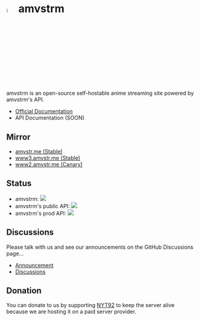 # <img src="https://github.com/amvstrm/.github/assets/53612429/058bc858-884f-42cc-b078-0cccaf4245b0" width="5%" /> amvstrm

amvstrm is an open-source self-hostable anime streaming site powered by amvstrm's API.

- [Official Documentation](https://docs.amvstr.me)
- API Documentation (SOON)

## Mirror

- [amvstr.me (Stable)](https://amvstr.me)
- [www3.amvstr.me (Stable)](https://www3.amvstr.me)
- [www2.amvstr.me (Canary)](https://www2.amvstr.me)

## Status

- amvstrm: ![](https://api.checklyhq.com/v1/badges/checks/41569fa5-c1bd-4bee-a1c1-1ac2650f8272?style=flat&theme=default&responseTime=true) 
- amvstrm's public API: ![](https://api.checklyhq.com/v1/badges/checks/9a65f629-8429-40c2-ba04-a0f899881417?style=flat&theme=default&responseTime=true) 
- amvstrm's prod API: ![](https://api.checklyhq.com/v1/badges/checks/21ab09a1-f124-43fe-9578-eb551dd90b2e?style=flat&theme=default&responseTime=true) 

## Discussions

Please talk with us and see our announcements on the GitHub Discussions page...

- [Announcement](https://github.com/orgs/amvstrm/discussions/categories/announcements)
- [Discussions](https://github.com/orgs/amvstrm/discussions)

## Donation

You can donate to us by supporting [NYT92](https://github.com/sponsors/nyt92) to keep the server alive because we are hosting it on a paid server provider.
